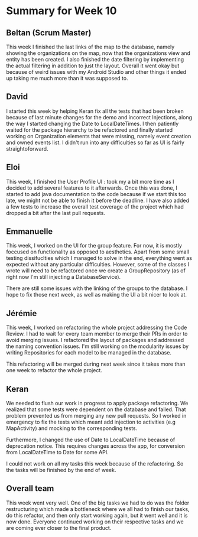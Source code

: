 # Summary for Week 10

## Beltan (Scrum Master)

This week I finished the last links of the map to the database, namely showing the organizations on the map, now that the organizations view and entity has been created. I also finished the date filtering by implementing the actual filtering in addition to just the layout. Overall it went okay but because of weird issues with my Android Studio and other things it ended up taking me much more than it was supposed to.

## David

I started this week by helping Keran fix all the tests that had been broken because of last minute changes for the demo and incorrect Injections, along the way I started changing the Date to LocalDateTimes. I then patiently waited for the package hierarchy to be refactored and finally started working on Organization elements that were missing, namely event creation and owned events list. I didn't run into any difficulties so far as UI is fairly straightoforward.


## Eloi 

This week, I finished the User Profile UI : took my a bit more time as I decided to add several features to it afterwards. Once this was done, I started to add java documentation to the code because if we start this too late, we might not be able to finish it before the deadline. I have also added a few tests to increase the overall test coverage of the project which had dropped a bit after the last pull requests.


## Emmanuelle

This week, I worked on the UI for the group feature. For now, it is mostly foccused on functionality as opposed to aesthetics. Apart from some small testing dissifuclties which I managed to solve in the end, everything went as expected without any particular difficulties. However, some of the classes I wrote will need to be refactored once we create a GroupRepository (as of right now I'm still injecting a DatabaseService).

There are still some issues with the linking of the groups to the database. I hope to fix those next week, as well as making the UI a bit nicer to look at.

## Jérémie 

This week, I worked on refactoring the whole project addressing the Code Review. I had to wait for every team member to merge their PRs in order to avoid merging issues. I refactored the layout of packages and addressed the naming convention issues. I'm still working on the modularity issues by writing Repositories for each model to be managed in the database. 

This refactoring will be merged during next week since it takes more than one week to refactor the whole project.

## Keran

We needed to flush our work in progress to apply package refactoring. We realized that some tests were dependent on the database and failed. That problem prevented us from merging any new pull requests. So I worked in emergency to fix the tests which meant add injection to activities (e.g MapActivity) and mocking to the corresponding tests.

Furthermore, I changed the use of Date to LocalDateTime because of deprecation notice. This requires changes across the app, for conversion from LocalDateTime to Date for some API.

I could not work on all my tasks this week because of the refactoring. So the tasks will be finished by the end of week.

## Overall team

This week went very well. One of the big tasks we had to do was the folder restructuring which made a bottleneck where we all had to finish our tasks, do this refactor, and then only start working again, but it went well and it is now done. Everyone continued working on their respective tasks and we are coming ever closer to the final product.
